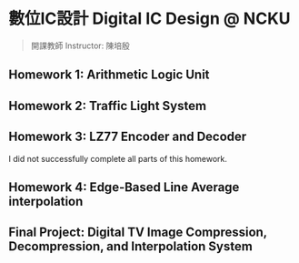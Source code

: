 # 數位IC設計 Digital IC Design @ NCKU

> 開課教師 Instructor: 陳培殷

## Homework 1: Arithmetic Logic Unit

## Homework 2: Traffic Light System

## Homework 3: LZ77 Encoder and Decoder

I did not successfully complete all parts of this homework.

## Homework 4: Edge-Based Line Average interpolation

## Final Project: Digital TV Image Compression, Decompression, and Interpolation System
